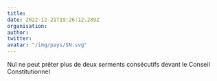 ```yaml
---
title: 
date: 2022-12-21T19:26:12.289Z
organisation: 
author: 
twitter: 
avatar: "/img/pays/SN.svg"
---
```


Nul ne peut prêter plus de deux serments consécutifs devant le Conseil Constitutionnel 